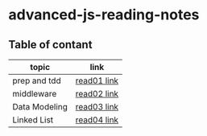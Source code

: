 # advanced-js-reading-notes


## Table of contant 

|topic|link|
|-----------|-----------|
|prep and tdd|[read01 link](https://hala277.github.io/advanced-js-reading-notes/01-prep-and-tdd)|
|middleware|[read02 link](https://hala277.github.io/advanced-js-reading-notes/02-middleware)|
|Data Modeling|[read03 link](https://hala277.github.io/advanced-js-reading-notes/03-DataModeling)|
|Linked List|[read04 link](https://hala277.github.io/advanced-js-reading-notes/04-LinkedList)|